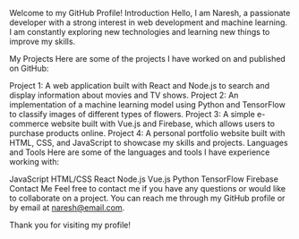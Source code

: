 Welcome to my GitHub Profile!
Introduction
Hello, I am Naresh, a passionate developer with a strong interest in web development and machine learning. I am constantly exploring new technologies and learning new things to improve my skills.

My Projects
Here are some of the projects I have worked on and published on GitHub:

Project 1: A web application built with React and Node.js to search and display information about movies and TV shows.
Project 2: An implementation of a machine learning model using Python and TensorFlow to classify images of different types of flowers.
Project 3: A simple e-commerce website built with Vue.js and Firebase, which allows users to purchase products online.
Project 4: A personal portfolio website built with HTML, CSS, and JavaScript to showcase my skills and projects.
Languages and Tools
Here are some of the languages and tools I have experience working with:

JavaScript
HTML/CSS
React
Node.js
Vue.js
Python
TensorFlow
Firebase
Contact Me
Feel free to contact me if you have any questions or would like to collaborate on a project. You can reach me through my GitHub profile or by email at naresh@email.com.

Thank you for visiting my profile!
